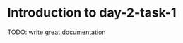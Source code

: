 # Introduction to day-2-task-1

TODO: write [great documentation](http://jacobian.org/writing/what-to-write/)
